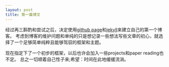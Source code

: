 ```yaml
---
layout: post
title: 第一篇博文
---
```

经过再三斟酌和尝试之后，决定使用<a href="https://pages.github.com">github page</a>和<a href="http://jekyllcn.com/">jekyll</a>来建立自己的第一个博客。
考虑到博客的维护问题和单纯的只是想记录一些想法写些文章的初心，就选择了一个足够简单纯粹且能够驾驭的框架和主题。

现在指定下了一个初步的框架，以后也许会加入一些projects和paper reading也不定。
总之一切顺着自己性子来;希望：时间在此地缓缓流淌。
